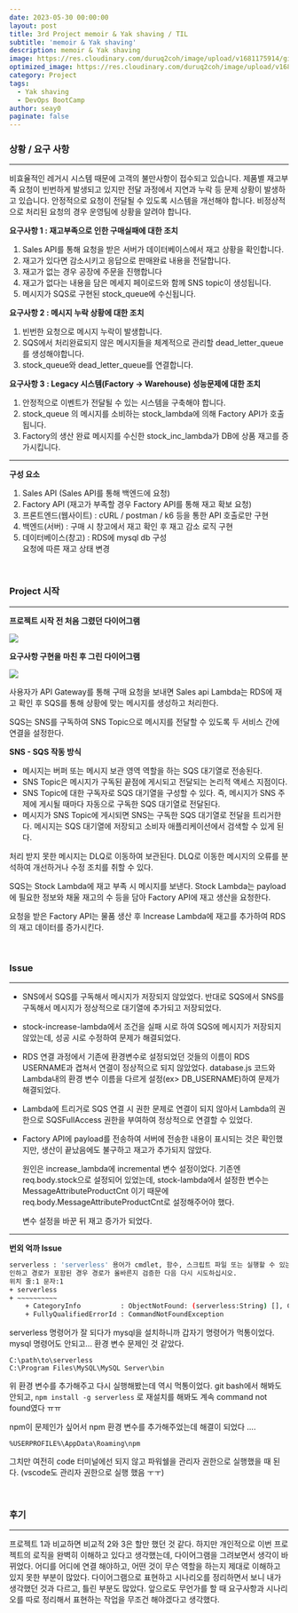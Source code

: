 ```yaml
---
date: 2023-05-30 00:00:00
layout: post
title: 3rd Project memoir & Yak shaving / TIL
subtitle: 'memoir & Yak shaving'
description: memoir & Yak shaving
image: https://res.cloudinary.com/duruq2coh/image/upload/v1681175914/gitio/aws_bbbsnj.png
optimized_image: https://res.cloudinary.com/duruq2coh/image/upload/v1681175914/gitio/aws_bbbsnj.png
category: Project
tags:
  - Yak shaving
  - DevOps BootCamp
author: seay0
paginate: false
---
```


### **상황 / 요구 사항**  
---

비효율적인 레거시 시스템 때문에 고객의 불만사항이 접수되고 있습니다.
제품별 재고부족 요청이 빈번하게 발생되고 있지만 전달 과정에서 지연과 누락 등 문제 상황이 발생하고 있습니다.
안정적으로 요청이 전달될 수 있도록 시스템을 개선해야 합니다.
비정상적으로 처리된 요청의 경우 운영팀에 상황을 알려야 합니다.

**요구사항 1 : 재고부족으로 인한 구매실패에 대한 조치**  
1. Sales API를 통해 요청을 받은 서버가 데이터베이스에서 재고 상황을 확인합니다.
2. 재고가 있다면 감소시키고 응답으로 판매완료 내용을 전달합니다.
3. 재고가 없는 경우 공장에 주문을 진행합니다
4. 재고가 없다는 내용을 담은 메세지 페이로드와 함께 SNS topic이 생성됩니다.
5. 메시지가 SQS로 구현된 stock_queue에 수신됩니다.

**요구사항 2 : 메시지 누락 상황에 대한 조치**
1. 빈번한 요청으로 메시지 누락이 발생합니다.
2. SQS에서 처리완료되지 않은 메시지들을 체계적으로 관리할 dead_letter_queue를 생성해야합니다.
3. stock_queue와 dead_letter_queue를 연결합니다.

**요구사항 3 : Legacy 시스템(Factory → Warehouse) 성능문제에 대한 조치**
1. 안정적으로 이벤트가 전달될 수 있는 시스템을 구축해야 합니다.
2. stock_queue 의 메시지를 소비하는 stock_lambda에 의해 Factory API가 호출됩니다.
3. Factory의 생산 완료 메시지를 수신한 stock_inc_lambda가 DB에 상품 재고를 증가시킵니다.

---
**구성 요소**

1. Sales API (Sales API를 통해 백엔드에 요청)
2. Factory API (재고가 부족할 경우 Factory API를 통해 재고 확보 요청)
3. 프론트엔드(웹사이트) : cURL / postman / k6 등을 통한 API 호출로만 구현  
4. 백엔드(서버) : 구매 시 창고에서 재고 확인 후 재고 감소 로직 구현
5. 데이터베이스(창고) : RDS에 mysql db 구성  
요청에 따른 재고 상태 변경

<br>

### **Project 시작**
---

**프로젝트 시작 전 처음 그렸던 다이어그램**

![](https://res.cloudinary.com/duruq2coh/image/upload/v1685411605/gitio/post/team/3/diagram1_guqvyr.png)


**요구사항 구현을 마친 후 그린 다이어그램**

![](https://res.cloudinary.com/duruq2coh/image/upload/v1685411606/gitio/post/team/3/diagram2_fdsi1x.png)

사용자가 API Gateway를 통해 구매 요청을 보내면 Sales api Lambda는 RDS에 재고 확인 후 SQS를 통해 상황에 맞는 메시지를 생성하고 처리한다. 

SQS는 SNS를 구독하여 SNS Topic으로 메시지를 전달할 수 있도록 두 서비스 간에 연결을 설정한다. 

**SNS - SQS 작동 방식**
* 메시지는 버퍼 또는 메시지 보관 영역 역할을 하는 SQS 대기열로 전송된다.
* SNS Topic은 메시지가 구독된 끝점에 게시되고 전달되는 논리적 액세스 지점이다.
* SNS Topic에 대한 구독자로 SQS 대기열을 구성할 수 있다. 즉, 메시지가 SNS 주제에 게시될 때마다 자동으로 구독한 SQS 대기열로 전달된다.
* 메시지가 SNS Topic에 게시되면 SNS는 구독한 SQS 대기열로 전달을 트리거한다. 메시지는 SQS 대기열에 저장되고 소비자 애플리케이션에서 검색할 수 있게 된다. 

처리 받지 못한 메시지는 DLQ로 이동하여 보관된다. DLQ로 이동한 메시지의 오류를 분석하여 개선하거나 수정 조치를 취할 수 있다. 

SQS는 Stock Lambda에 재고 부족 시 메시지를 보낸다. Stock Lambda는 payload에 필요한 정보와 채울 재고의 수 등을 담아 Factory API에 재고 생산을 요청한다.

요청을 받은 Factory API는 물품 생산 후 Increase Lambda에 재고를 추가하여 RDS의 재고 데이터를 증가시킨다.

<br>

### **Issue**
---

* SNS에서 SQS를 구독해서 메시지가 저장되지 않았었다. 반대로 SQS에서 SNS를 구독해서 메시지가 정상적으로 대기열에 추가되고 저장되었다.

* stock-increase-lambda에서 조건을 실패 시로 하여 SQS에 메시지가 저장되지 않았는데, 성공 시로 수정하여 문제가 해결되었다.

* RDS 연결 과정에서 기존에 환경변수로 설정되었던 것들의 이름이 RDS USERNAME과 겹쳐서 연결이 정상적으로 되지 않았었다. database.js 코드와 Lambda내의 환경 변수 이름을 다르게 설정(ex> DB_USERNAME)하여 문제가 해결되었다.

* Lambda에 트리거로 SQS 연결 시 권한 문제로 연결이 되지 않아서 Lambda의 권한으로 SQSFullAccess 권한을 부여하여 정상적으로 연결할 수 있었다. 

* Factory API에 payload를 전송하여 서버에 전송한 내용이 표시되는 것은 확인했지만, 생산이 끝났음에도 불구하고 재고가 추가되지 않았다. 

  원인은 increase_lambda에 incremental 변수 설정이었다. 기존엔 req.body.stock으로 설정되어 있었는데, stock-lambda에서 설정한 변수는 MessageAttributeProductCnt 이기 때문에 req.body.MessageAttributeProductCnt로 설정해주어야 했다. 
  
  변수 설정을 바꾼 뒤 재고 증가가 되었다.

---
**번외 억까 Issue**

```bash
serverless : 'serverless' 용어가 cmdlet, 함수, 스크립트 파일 또는 실행할 수 있는 프로그램 이름으로 인식되지 않습니다. 이름이 정확한지 확 
인하고 경로가 포함된 경우 경로가 올바른지 검증한 다음 다시 시도하십시오.
위치 줄:1 문자:1
+ serverless
+ ~~~~~~~~~~
    + CategoryInfo          : ObjectNotFound: (serverless:String) [], CommandNotFoundException
    + FullyQualifiedErrorId : CommandNotFoundException
```

serverless 명령어가 잘 되다가 mysql을 설치하니까 갑자기 명령어가 먹통이었다. mysql 명령어도 안되고... 환경 변수 문제인 것 같았다.

```
C:\path\to\serverless
C:\Program Files\MySQL\MySQL Server\bin
```

위 환경 변수를 추가해주고 다시 실행해봤는데 역시 먹통이었다. git bash에서 해봐도 안되고, ```npm install -g serverless``` 로 재설치를 해봐도 계속 command not found였다 ㅠㅠ

npm이 문제인가 싶어서 npm 환경 변수를 추가해주었는데 해결이 되었다 ....

```
%USERPROFILE%\AppData\Roaming\npm
```

그치만 여전히 code 터미널에선 되지 않고 파워쉘을 관리자 권한으로 실행했을 때 된다. (vscode도 관리자 권한으로 실행 했음 ㅜㅜ) 

<br>

### **후기**
---

프로젝트 1과 비교하면 비교적 2와 3은 할만 했던 것 같다. 하지만 개인적으로 이번 프로젝트의 로직을 완벽히 이해하고 있다고 생각했는데, 다이어그램을 그려보면서 생각이 바뀌었다. 어디를 어디에 연결 해야하고, 어떤 것이 무슨 역할을 하는지 제대로 이해하고 있지 못한 부분이 많았다. 다이어그램으로 표현하고 시나리오를 정리하면서 보니 내가 생각했던 것과 다르고, 틀린 부분도 많았다. 앞으로도 무언가를 할 때 요구사항과 시나리오를 따로 정리해서 표현하는 작업을 무조건 해야겠다고 생각했다.